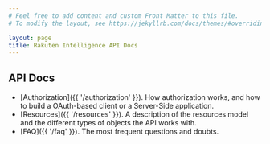 ```yaml
---
# Feel free to add content and custom Front Matter to this file.
# To modify the layout, see https://jekyllrb.com/docs/themes/#overriding-theme-defaults

layout: page
title: Rakuten Intelligence API Docs
---
```


## API Docs
- [Authorization]({{ '/authorization' }}). How authorization works, and how to build a OAuth-based client or a Server-Side application.
- [Resources]({{ '/resources' }}). A description of the resources model and the different types of objects the API works with.
- [FAQ]({{ '/faq' }}). The most frequent questions and doubts.

